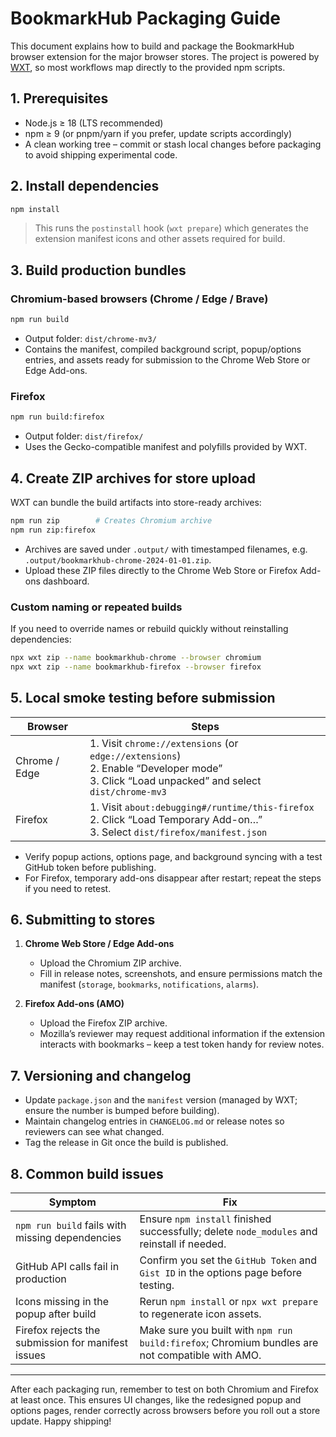 # BookmarkHub Packaging Guide

This document explains how to build and package the BookmarkHub browser extension for the major browser stores. The project is powered by [WXT](https://wxt.dev), so most workflows map directly to the provided npm scripts.

## 1. Prerequisites

- Node.js ≥ 18 (LTS recommended)  
- npm ≥ 9 (or pnpm/yarn if you prefer, update scripts accordingly)  
- A clean working tree – commit or stash local changes before packaging to avoid shipping experimental code.

## 2. Install dependencies

```bash
npm install
```

> This runs the `postinstall` hook (`wxt prepare`) which generates the extension manifest icons and other assets required for build.

## 3. Build production bundles

### Chromium-based browsers (Chrome / Edge / Brave)

```bash
npm run build
```

- Output folder: `dist/chrome-mv3/`  
- Contains the manifest, compiled background script, popup/options entries, and assets ready for submission to the Chrome Web Store or Edge Add-ons.

### Firefox

```bash
npm run build:firefox
```

- Output folder: `dist/firefox/`  
- Uses the Gecko-compatible manifest and polyfills provided by WXT.

## 4. Create ZIP archives for store upload

WXT can bundle the build artifacts into store-ready archives:

```bash
npm run zip        # Creates Chromium archive
npm run zip:firefox
```

- Archives are saved under `.output/` with timestamped filenames, e.g. `.output/bookmarkhub-chrome-2024-01-01.zip`.  
- Upload these ZIP files directly to the Chrome Web Store or Firefox Add-ons dashboard.

### Custom naming or repeated builds

If you need to override names or rebuild quickly without reinstalling dependencies:

```bash
npx wxt zip --name bookmarkhub-chrome --browser chromium
npx wxt zip --name bookmarkhub-firefox --browser firefox
```

## 5. Local smoke testing before submission

| Browser | Steps |
|---------|-------|
| Chrome / Edge | 1. Visit `chrome://extensions` (or `edge://extensions`)<br>2. Enable “Developer mode”<br>3. Click “Load unpacked” and select `dist/chrome-mv3` |
| Firefox | 1. Visit `about:debugging#/runtime/this-firefox`<br>2. Click “Load Temporary Add-on…”<br>3. Select `dist/firefox/manifest.json` |

- Verify popup actions, options page, and background syncing with a test GitHub token before publishing.  
- For Firefox, temporary add-ons disappear after restart; repeat the steps if you need to retest.

## 6. Submitting to stores

1. **Chrome Web Store / Edge Add-ons**  
   - Upload the Chromium ZIP archive.  
   - Fill in release notes, screenshots, and ensure permissions match the manifest (`storage`, `bookmarks`, `notifications`, `alarms`).

2. **Firefox Add-ons (AMO)**  
   - Upload the Firefox ZIP archive.  
   - Mozilla’s reviewer may request additional information if the extension interacts with bookmarks – keep a test token handy for review notes.

## 7. Versioning and changelog

- Update `package.json` and the `manifest` version (managed by WXT; ensure the number is bumped before building).  
- Maintain changelog entries in `CHANGELOG.md` or release notes so reviewers can see what changed.  
- Tag the release in Git once the build is published.

## 8. Common build issues

| Symptom | Fix |
|---------|-----|
| `npm run build` fails with missing dependencies | Ensure `npm install` finished successfully; delete `node_modules` and reinstall if needed. |
| GitHub API calls fail in production | Confirm you set the `GitHub Token` and `Gist ID` in the options page before testing. |
| Icons missing in the popup after build | Rerun `npm install` or `npx wxt prepare` to regenerate icon assets. |
| Firefox rejects the submission for manifest issues | Make sure you built with `npm run build:firefox`; Chromium bundles are not compatible with AMO. |

---

After each packaging run, remember to test on both Chromium and Firefox at least once. This ensures UI changes, like the redesigned popup and options pages, render correctly across browsers before you roll out a store update. Happy shipping!
